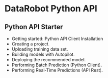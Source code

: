 # DataRobot Python API

## Python API Starter

- Getting started: Python API Client Installation
- Creating a project. 
- Uploading training data set. 
- Building models with Autopilot. 
- Deploying the recommended model. 
- Performing Batch Prediction (Python Client).
- Performing Real-Time Predictions (API Rest).
